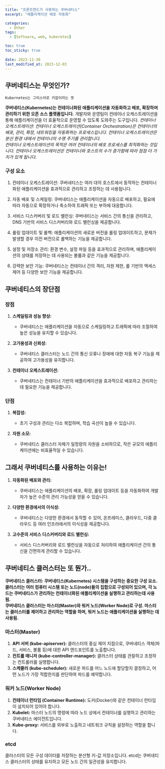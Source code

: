 ```yaml
---
title: "프론트엔드가 사용하는 쿠버네티스"
excerpt: "애플리케이션 배포 자동화"

categories:
  - Other
tags:
  - [Software, web, kuberetes]

toc: true
toc_sticky: true
 
date: 2023-11-30
last_modified_at: 2023-12-03
---
```


## 쿠버네티스는 무엇인가?
`Kubernetes는 그리스어로 키잡이라는 뜻`

**쿠버네티스(Kubernetes)는 컨테이너화된 애플리케이션을 자동화하고 배포, 확장하며 관리하기 위한 오픈 소스 플랫폼입니다.** 개발자와 운영팀이 컨테이너 오케스트레이션을 통해 애플리케이션을 더 효율적으로 운영할 수 있도록 도와주는 도구입니다.
*컨테이너 오케스트레이션: 컨테이너 오케스트레이션(Container Orchestration)은 컨테이너의 배포, 관리, 확장, 네트워킹을 자동화하는 프로세스입니다. 컨테이너 오케스트레이션은 분산 환경 내에서 컨테이너의 수명 주기를 관리합니다.     
컨테이너 오케스트레이션의 목적은 여러 컨테이너의 배포 프로세스를 최적화하는 것입니다. 컨테이너 오케스트레이션은 컨테이너와 호스트의 수가 증가함에 따라 점점 더 가치가 있게 됩니다.*

### 구성 요소
1. 컨테이너 오케스트레이션: 쿠버네티스는 여러 대의 호스트에서 동작하는 컨테이너화된 애플리케이션을 효과적으로 관리하고 조정하는 데 사용됩니다.

1. 자동 배포 및 스케일링: 쿠버네티스는 애플리케이션을 자동으로 배포하고, 필요에 따라 자동으로 확장하거나 축소하여 트래픽 또는 부하에 대응합니다.

1. 서비스 디스커버리 및 로드 밸런싱: 쿠버네티스는 서비스 간의 통신을 관리하고, DNS 기반의 서비스 디스커버리와 로드 밸런싱을 제공합니다.

1. 롤링 업데이트 및 롤백: 애플리케이션의 새로운 버전을 롤링 업데이트하고, 문제가 발생할 경우 이전 버전으로 롤백하는 기능을 제공합니다.

1. 설정 및 저장소 관리: 환경 변수, 설정 파일 등을 효과적으로 관리하며, 애플리케이션의 상태를 저장하는 데 사용되는 볼륨과 같은 기능을 제공합니다.

1. 강력한 보안 기능: 쿠버네티스는 컨테이너 간의 격리, 자원 제한, 롤 기반의 액세스 제어 등 다양한 보안 기능을 제공합니다.

## 쿠버네티스의 장단점

### 장점

1. **스케일링과 성능 향상:**
   - 쿠버네티스는 애플리케이션을 자동으로 스케일링하고 트래픽에 따라 조절하여 높은 성능을 유지할 수 있습니다.

2. **고가용성과 신뢰성:**
   - 쿠버네티스 클러스터는 노드 간의 통신 오류나 장애에 대한 자동 복구 기능을 제공하여 고가용성을 유지합니다.

3. **컨테이너 오케스트레이션:**
   - 쿠버네티스는 컨테이너 기반의 애플리케이션을 효과적으로 배포하고 관리하는데 필요한 기능을 제공합니다.

### 단점

1. **복잡성:**
   - 초기 구성과 관리는 다소 복잡하며, 학습 곡선이 높을 수 있습니다.

2. **자원 소모:**
   - 쿠버네티스 클러스터 자체가 일정량의 자원을 소비하므로, 작은 규모의 애플리케이션에는 비효율적일 수 있습니다.

## 그래서 쿠버네티스를 사용하는 이유는!

1. **자동화된 배포와 관리:**
   - 쿠버네티스는 애플리케이션의 배포, 확장, 롤링 업데이트 등을 자동화하여 개발자가 높은 수준의 관리 가능성을 얻을 수 있습니다.

2. **다양한 환경에서의 이식성:**
   - 쿠버네티스는 다양한 환경에서 동작할 수 있어, 온프레미스, 클라우드, 다중 클라우드 등 여러 인프라에서의 이식성을 제공합니다.

3. **고수준의 서비스 디스커버리와 로드 밸런싱:**
   - 서비스 디스커버리와 로드 밸런싱을 자동으로 처리하여 애플리케이션 간의 통신을 간편하게 관리할 수 있습니다.


## 쿠버네티스 클러스터는 또 뭔가..
**쿠버네티스 클러스터: 쿠버네티스(Kubernetes) 시스템을 구성하는 중요한 구성 요소. 클러스터는 여러 컴퓨터 시스템 또는 노드(node)들의 집합으로 구성되어 있으며, 각 노드는 쿠버네티스가 관리하는 컨테이너화된 애플리케이션을 실행하고 관리하는데 사용됨.    
쿠버네티스 클러스터는 마스터(Master)와 워커 노드(Worker Node)로 구성. 마스터는 클러스터를 제어하고 관리하는 역할을 하며, 워커 노드는 애플리케이션을 실행하는 데 사용됨.**

### 마스터(Master)

1. **API 서버 (kube-apiserver):** 클러스터의 중심 제어 지점으로, 쿠버네티스 객체(파드, 서비스, 볼륨 등)에 대한 API 엔드포인트를 노출합니다.
2. **컨트롤 매니저 (kube-controller-manager):** 클러스터 상태를 관찰하고 조정하는 컨트롤러를 실행합니다.
3. **스케줄러 (kube-scheduler):** 새로운 파드를 어느 노드에 할당할지 결정하고, 어떤 노드가 가장 적합한지를 판단하여 파드를 예약합니다.

### 워커 노드(Worker Node)

1. **컨테이너 런타임 (Container Runtime):** 도커(Docker)와 같은 컨테이너 런타임이 설치되어 있어야 합니다.
2. **Kubelet:** 마스터 노드의 명령에 따라 노드 상에서 컨테이너를 실행하고 관리하는 쿠버네티스 에이전트입니다.
3. **Kube-proxy:** 서비스를 외부로 노출하고 네트워크 규칙을 설정하는 역할을 합니다.

### etcd

클러스터의 모든 구성 데이터를 저장하는 분산형 키-값 저장소입니다. etcd는 쿠버네티스 클러스터의 상태를 유지하고 모든 노드 간의 일관성을 유지합니다.

